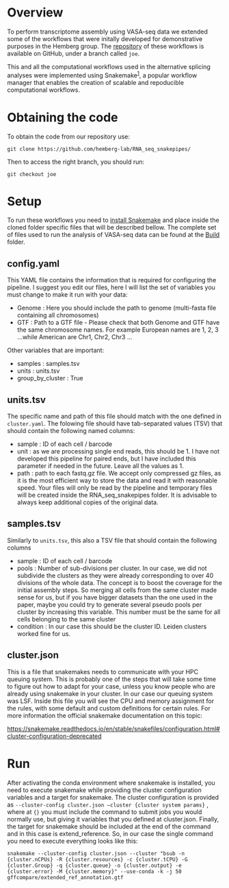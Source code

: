 # Overview

To perform transcriptome assembly using VASA-seq data we extended some of the workflows that were initally developed for demonstrative purposes in the Hemberg group. The [repository](https://github.com/hemberg-lab/RNA_seq_snakepipes/) of these workflows is available on GitHub, under a branch called `joe`.

This and all the computational workflows used in the alternative splicing analyses were implemented using Snakemake<sup>[1](https://snakemake.readthedocs.io/en/stable/)</sup>, a popular workflow manager that enables the creation of scalable and repoducible computational workflows.  


# Obtaining the code

To obtain the code from our repository use:

```{bash}
git clone https://github.com/hemberg-lab/RNA_seq_snakepipes/
```

Then to access the right branch, you should run:

```{bash}
git checkout joe
```

# Setup

To run these workflows you need to [install Snakemake](https://snakemake.readthedocs.io/en/stable/getting_started/installation.html) and place inside the cloned folder specific files that will be described bellow. The complete set of files used to run the analysis of VASA-seq data can be found at the [Build](Build/) folder.


## config.yaml

This YAML file contains the information that is required for configuring the pipeline. I suggest you edit our files, here I will list the set of variables you must change to make it run with your data:


- Genome : Here you should include the path to genome (multi-fasta file containing all chromosomes)
- GTF : Path to a GTF file  - Please check that both Genome and GTF have the same chromosome names. For example European names are 1, 2, 3 …while American are Chr1, Chr2, Chr3 …


Other variables that are important:

- samples : samples.tsv
- units : units.tsv
- group_by_cluster : True


## units.tsv

The specific name and path of this file should match with the one defined in `cluster.yaml`. The folowing file should have tab-separated values (TSV) that should contain the following named columns:


- sample : ID of each cell / barcode
- unit : as we are processing single end reads, this should be 1. I have not developed this pipeline for paired ends, but I have included this parameter  if needed in the future. Leave all the values as 1.
- path : path to each fastq.gz file. We accept only compressed gz files, as it is the most efficient way to store the data and read it with reasonable speed. Your files will only be read by the pipeline and temporary files will be created inside the RNA_seq_snakepipes folder. It is advisable to always keep additional copies of the original data.

## samples.tsv

Similarly to `units.tsv`, this also a TSV file that should contain the following columns

- sample : ID of each cell / barcode
- pools : Number of sub-divisions per cluster. In our case, we did not subdivide the clusters as they were already corresponding to over 40 divisions of the whole data. The concept is to boost the coverage for the initial assembly steps. So merging all cells from the same cluster made sense for us, but if you have bigger datasets than the one used in the paper, maybe you could try to generate several pseudo pools per cluster by increasing this variable. This number must be the same for all cells belonging to the same cluster
- condition : In our case this should be the cluster ID. Leiden clusters worked fine for us.


## cluster.json

This is a file that snakemakes needs to communicate with your HPC queuing system. This is probably one of the steps that will take some time to figure out how to adapt for your case, unless you know people who are already using snakemake in your cluster. In our case our queuing system was LSF. Inside this file you will see the CPU and memory assignment for the rules, with some default and custom definitions for certain rules. For more information the official snakemake documentation on this topic:

https://snakemake.readthedocs.io/en/stable/snakefiles/configuration.html#cluster-configuration-deprecated



# Run 

After activating the conda environment where snakemake is installed, you need to execute snakemake while providing the cluster configuration variables and a target for snakemake. The cluster configuration is provided as `--cluster-config cluster.json –cluster {cluster system params}` , where at `{}` you must include the command to submit jobs you would normally use, but giving it variables that you defined at cluster.json. Finally, the target for snakemake should be included at the end of the command and in this case is extend_reference. So, in our case the single command you need to execute everything looks like this:


```{bash}
snakemake --cluster-config cluster.json --cluster "bsub -n {cluster.nCPUs} -R {cluster.resources} -c {cluster.tCPU} -G {cluster.Group} -q {cluster.queue} -o {cluster.output} -e {cluster.error} -M {cluster.memory}" --use-conda -k -j 50 gffcompare/extended_ref_annotation.gtf
```

